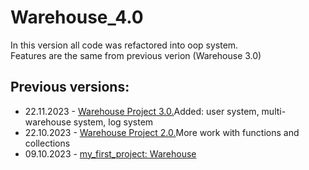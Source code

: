 # Warehouse_4.0

In this version all code was refactored into oop system.  
Features are the same from previous verion (Warehouse 3.0)


## Previous versions: 
- 22.11.2023 - [Warehouse Project 3.0.](https://github.com/mkskh/warehouse_project_3.0)Added: user system, multi-warehouse system, log system
- 22.10.2023 - [Warehouse Project 2.0.](https://github.com/mkskh/updated_project_warehouse)More work with functions and collections
- 09.10.2023 - [my_first_project: Warehouse](https://github.com/mkskh/my_first_project)


